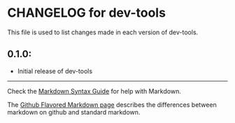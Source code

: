 # CHANGELOG for dev-tools

This file is used to list changes made in each version of dev-tools.

## 0.1.0:

* Initial release of dev-tools

- - -
Check the [Markdown Syntax Guide](http://daringfireball.net/projects/markdown/syntax) for help with Markdown.

The [Github Flavored Markdown page](http://github.github.com/github-flavored-markdown/) describes the differences between markdown on github and standard markdown.
